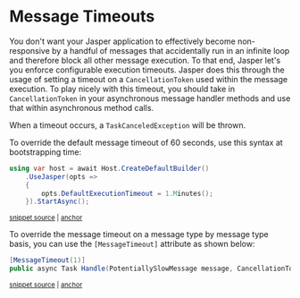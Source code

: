 # Message Timeouts

You don't want your Jasper application to effectively become non-responsive by a handful of messages
that accidentally run in an infinite loop and therefore block all other message execution. To that end,
Jasper let's you enforce configurable execution timeouts. Jasper does this through the usage of
setting a timeout on a `CancellationToken` used within the message execution. To play nicely with this
timeout, you should take in `CancellationToken` in your asynchronous message handler methods and use that
within asynchronous method calls.

When a timeout occurs, a `TaskCanceledException` will be thrown.

To override the default message timeout of 60 seconds, use this syntax at bootstrapping time:

<!-- snippet: sample_set_default_timeout -->
<a id='snippet-sample_set_default_timeout'></a>
```cs
using var host = await Host.CreateDefaultBuilder()
    .UseJasper(opts =>
    {
        opts.DefaultExecutionTimeout = 1.Minutes();
    }).StartAsync();
```
<sup><a href='https://github.com/JasperFx/alba/blob/master/src/Jasper.Testing/Acceptance/message_timeout_mechanics.cs#L21-L29' title='Snippet source file'>snippet source</a> | <a href='#snippet-sample_set_default_timeout' title='Start of snippet'>anchor</a></sup>
<!-- endSnippet -->

To override the message timeout on a message type by message type basis, you can use the `[MessageTimeout]`
attribute as shown below:

<!-- snippet: sample_MessageTimeout_on_handler -->
<a id='snippet-sample_messagetimeout_on_handler'></a>
```cs
[MessageTimeout(1)]
public async Task Handle(PotentiallySlowMessage message, CancellationToken cancellationToken)
```
<sup><a href='https://github.com/JasperFx/alba/blob/master/src/Jasper.Testing/Acceptance/message_timeout_mechanics.cs#L106-L111' title='Snippet source file'>snippet source</a> | <a href='#snippet-sample_messagetimeout_on_handler' title='Start of snippet'>anchor</a></sup>
<!-- endSnippet -->
